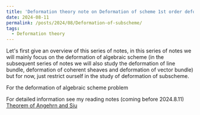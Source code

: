 ```yaml
---
title: 'Deformation theory note on Deformation of scheme 1st order deformation'
date: 2024-08-11
permalink: /posts/2024/08/Deformation-of-subscheme/
tags:
  - Deformation theory
---
```


Let's first give an overview of this series of notes, in this series of notes we will mainly focus on the deformation of algebraic scheme (in the subsequent series of notes we will also study the deformation of line bundle, deformation of coherent sheaves and deformation of vector bundle) but for now, just restrict ourself in the study of deformation of subscheme.

For the deformation of algebraic scheme problem 

For detailed information see my reading notes (coming before 2024.8.11) [Theorem of Angehrn and Siu](https://yilimath.github.io/files/Boundedness/AngehrnSiu.pdf)

